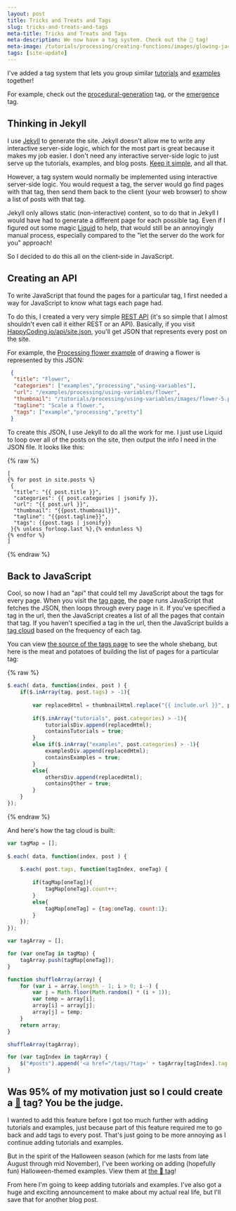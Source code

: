 ```yaml
---
layout: post
title: Tricks and Treats and Tags
slug: tricks-and-treats-and-tags
meta-title: Tricks and Treats and Tags
meta-description: We now have a tag system. Check out the 🎃 tag!
meta-image: /tutorials/processing/creating-functions/images/glowing-jack-o-lantern-3.png
tags: [site-update]
---
```

 
I've added a tag system that lets you group similar [tutorials](/tutorials) and [examples](/examples) together!
 
For example, check out the [procedural-generation](/tags/?tag=procedural-generation) tag, or the [emergence](http://localhost:4000/tags/?tag=emergence) tag.

## Thinking in Jekyll

I use [Jekyll](https://jekyllrb.com/) to generate the site. Jekyll doesn't allow me to write any interactive server-side logic, which for the most part is great because it makes my job easier. I don't need any interactive server-side logic to just serve up the tutorials, examples, and blog posts. [Keep it simple](https://en.wikipedia.org/wiki/KISS_principle), and all that.

However, a tag system would normally be implemented using interactive server-side logic. You would request a tag, the server would go find pages with that tag, then send them back to the client (your web browser) to show a list of posts with that tag.

Jekyll only allows static (non-interactive) content, so to do that in Jekyll I would have had to generate a different page for each possible tag. Even if I figured out some magic [Liquid](https://github.com/Shopify/liquid/wiki/Liquid-for-Designers) to help, that would still be an annoyingly manual process, especially compared to the "let the server do the work for you" approach!

So I decided to do this all on the client-side in JavaScript.

## Creating an API

To write JavaScript that found the pages for a particular tag, I first needed a way for JavaScript to know what tags each page had.

To do this, I created a very very simple [REST API](https://en.wikipedia.org/wiki/Representational_state_transfer) (it's so simple that I almost shouldn't even call it either REST or an API). Basically, if you visit [HappyCoding.io/api/site.json](/api/site.json), you'll get JSON that represents every post on the site. 

For example, the [Processing flower example](/examples/processing/using-variables/flower) of drawing a flower is represented by this JSON:

```json
 {
  "title": "Flower",
  "categories": ["examples","processing","using-variables"],
  "url": "/examples/processing/using-variables/flower",
  "thumbnail": "/tutorials/processing/using-variables/images/flower-5.png",
  "tagline": "Scale a flower.",
  "tags": ["example","processing","pretty"]
 }
```

To create this JSON, I use Jekyll to do all the work for me. I just use Liquid to loop over all of the posts on the site, then output the info I need in the JSON file. It looks like this:

{% raw  %}
```liquid
[
{% for post in site.posts %}
 {
  "title": "{{ post.title }}",
  "categories": {{ post.categories | jsonify }},
  "url": "{{ post.url }}",
  "thumbnail": "{{post.thumbnail}}",
  "tagline": "{{post.tagline}}",
  "tags": {{post.tags | jsonify}}
 }{% unless forloop.last %},{% endunless %}
{% endfor %}
]
```
{% endraw %}

## Back to JavaScript

Cool, so now I had an "api" that could tell my JavaScript about the tags for every page. When you visit the [tag page](/tags), the page runs JavaScript that fetches the JSON, then loops through every page in it. If you've specified a tag in the url, then the JavaScript creates a list of all the pages that contain that tag. If you haven't specified a tag in the url, then the JavaScript builds a [tag cloud](https://en.wikipedia.org/wiki/Tag_cloud) based on the frequency of each tag.

You can view [the source of the tags page](https://github.com/KevinWorkman/HappyCoding/blob/gh-pages/tags/index.html) to see the whole shebang, but here is the meat and potatoes of building the list of pages for a particular tag:

{% raw  %}
```javascript
$.each( data, function(index, post ) {
	if($.inArray(tag, post.tags) > -1){
	
		var replacedHtml = thumbnailHtml.replace("{{ include.url }}", post.url).replace("{{ include.url }}", post.url).replace("{{ include.thumbnail }}", post.thumbnail).replace("{{ include.title }}", post.title).replace("{{ include.tagline }}", post.tagline);
	
		if($.inArray("tutorials", post.categories) > -1){
			tutorialsDiv.append(replacedHtml);
			containsTutorials = true;
		}
		else if($.inArray("examples", post.categories) > -1){
			examplesDiv.append(replacedHtml);
			containsExamples = true;
		}
		else{
			othersDiv.append(replacedHtml);
			containsOther = true;
		}
	}
});
```
{% endraw %}

And here's how the tag cloud is built:

```javascript
var tagMap = [];
		
$.each( data, function(index, post ) {
			
	$.each( post.tags, function(tagIndex, oneTag) {
	
		if(tagMap[oneTag]){
			tagMap[oneTag].count++;
		}
		else{
			tagMap[oneTag] = {tag:oneTag, count:1};
		}
	});
});

var tagArray = [];

for (var oneTag in tagMap) {
	tagArray.push(tagMap[oneTag]);
}

function shuffleArray(array) {
	for (var i = array.length - 1; i > 0; i--) {
		var j = Math.floor(Math.random() * (i + 1));
		var temp = array[i];
		array[i] = array[j];
		array[j] = temp;
	}
	return array;
}

shuffleArray(tagArray);

for (var tagIndex in tagArray) {
	$("#posts").append('<a href="/tags/?tag=' + tagArray[tagIndex].tag + '" style="font-size: ' + Math.max(12, Math.min(72, (8*tagArray[tagIndex].count))) + 'pt; margin:25px;">' + tagArray[tagIndex].tag + '</a> ');
}
```

## Was 95% of my motivation just so I could create a [🎃](/tags/?tag=🎃) tag? You be the judge.

I wanted to add this feature before I got too much further with adding tutorials and examples, just because part of this feature required me to go back and add tags to every post. That's just going to be more annoying as I continue adding tutorials and examples.

But in the spirit of the Halloween season (which for me lasts from late August through mid November), I've been working on adding (hopefully fun) Halloween-themed examples. View them at [the 🎃 tag](/tags/?tag=🎃)!

From here I'm going to keep adding tutorials and examples. I've also got a huge and exciting announcement to make about my actual real life, but I'll save that for another blog post.
